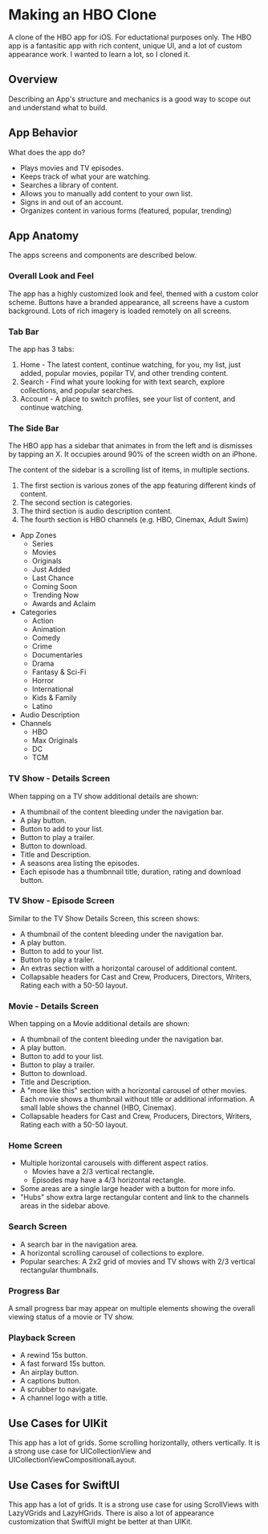 # Making an HBO Clone

A clone of the HBO app for iOS. For eductational purposes only. The HBO app is a fantasitic app with rich content, unique UI, and a lot of custom appearance work. I wanted to learn a lot, so I cloned it.

## Overview

Describing an App's structure and mechanics is a good way to scope out and understand what to build.

## App Behavior

What does the app do?

- Plays movies and TV episodes.
- Keeps track of what your are watching.
- Searches a library of content.
- Allows you to manually add content to your own list.
- Signs in and out of an account.
- Organizes content in various forms (featured, popular, trending)

## App Anatomy

The apps screens and components are described below.

### Overall Look and Feel

The app has a highly customized look and feel, themed with a custom color scheme. Buttons have a branded appearance, all screens have a custom background. Lots of rich imagery is loaded remotely on all screens.

### Tab Bar

The app has 3 tabs:

1. Home - The latest content, continue watching, for you, my list, just added, popular movies, popilar TV, and other trending content.
2. Search - Find what youre looking for with text search, explore collections, and popular searches.
3. Account - A place to switch profiles, see your list of content, and continue watching.

### The Side Bar

The HBO app has a sidebar that animates in from the left and is dismisses by tapping an X. It occupies around 90% of the screen width on an iPhone.

The content of the sidebar is a scrolling list of items, in multiple sections. 

1. The first section is various zones of the app featuring different kinds of content.
2. The second section is categories.
3. The third section is audio description content.
4. The fourth section is HBO channels (e.g. HBO, Cinemax, Adult Swim)

- App Zones
    - Series
    - Movies
    - Originals
    - Just Added
    - Last Chance
    - Coming Soon
    - Trending Now
    - Awards and Aclaim
- Categories
    - Action
    - Animation
    - Comedy
    - Crime
    - Documentaries
    - Drama
    - Fantasy & Sci-Fi
    - Horror
    - International
    - Kids & Family
    - Latino
- Audio Description
- Channels
    - HBO
    - Max Originals
    - DC
    - TCM

### TV Show - Details Screen

When tapping on a TV show additional details are shown:

- A thumbnail of the content bleeding under the navigation bar.
- A play button.
- Button to add to your list.
- Button to play a trailer.
- Button to download.
- Title and Description.
- A seasons area listing the episodes.
- Each episode has a thumbnnail title, duration, rating and download button.

### TV Show - Episode Screen

Similar to the TV Show Details Screen, this screen shows:

- A thumbnail of the content bleeding under the navigation bar.
- A play button.
- Button to add to your list.
- Button to play a trailer.
- An extras section with a horizontal carousel of additional content.
- Collapsable headers for Cast and Crew, Producers, Directors, Writers, Rating each with a 50-50 layout.

### Movie - Details Screen

When tapping on a Movie additional details are shown:

- A thumbnail of the content bleeding under the navigation bar.
- A play button.
- Button to add to your list.
- Button to play a trailer.
- Button to download.
- Title and Description.
- A "more like this" section with a horizontal carousel of other movies. Each movie shows a thumbnail without title or additional information. A small lable shows the channel (HBO, Cinemax).
- Collapsable headers for Cast and Crew, Producers, Directors, Writers, Rating each with a 50-50 layout.

### Home Screen

- Multiple horizontal carousels with different aspect ratios.
    - Movies have a 2/3 vertical rectangle.
    - Episodes may have a 4/3 horizontal rectangle.
- Some areas are a single large header with a button for more info.
- "Hubs" show extra large rectangular content and link to the channels areas in the sidebar above.

### Search Screen

- A search bar in the navigation area.
- A horizontal scrolling carousel of collections to explore.
- Popular searches: A 2x2 grid of movies and TV shows with 2/3 vertical rectangular thumbnails.

### Progress Bar

A small progress bar may appear on multiple elements showing the overall viewing status of a movie or TV show.

### Playback Screen

- A rewind 15s button.
- A fast forward 15s button.
- An airplay button.
- A captions button.
- A scrubber to navigate.
- A channel logo with a title.

## Use Cases for UIKit

This app has a lot of grids. Some scrolling horizontally, others vertically. It is a strong use case for UICollectionView and UICollectionViewCompositionalLayout.

## Use Cases for SwiftUI

This app has a lot of grids. It is a strong use case for using ScrollViews with LazyVGrids and LazyHGrids. There is also a lot of appearance customization that SwiftUI might be better at than UIKit.



